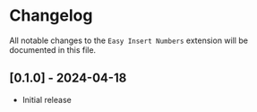 # Changelog

All notable changes to the `Easy Insert Numbers` extension will be documented in this file.

## [0.1.0] - 2024-04-18

- Initial release
